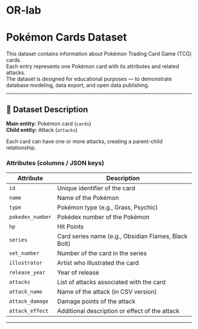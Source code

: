 # OR-lab

# Pokémon Cards Dataset

This dataset contains information about Pokémon Trading Card Game (TCG) cards.  
Each entry represents one Pokémon card with its attributes and related attacks.  
The dataset is designed for educational purposes — to demonstrate database modeling, data export, and open data publishing.

---
## 🧩 Dataset Description

**Main entity:** Pokémon card (`cards`)  
**Child entity:** Attack (`attacks`)  

Each card can have one or more attacks, creating a parent-child relationship.

### Attributes (columns / JSON keys)

| Attribute | Description |
|------------|-------------|
| `id` | Unique identifier of the card |
| `name` | Name of the Pokémon |
| `type` | Pokémon type (e.g., Grass, Psychic) |
| `pokedex_number` | Pokédex number of the Pokémon |
| `hp` | Hit Points |
| `series` | Card series name (e.g., Obsidian Flames, Black Bolt) |
| `set_number` | Number of the card in the series |
| `illustrator` | Artist who illustrated the card |
| `release_year` | Year of release |
| `attacks` | List of attacks associated with the card |
| `attack_name` | Name of the attack (in CSV version) |
| `attack_damage` | Damage points of the attack |
| `attack_effect` | Additional description or effect of the attack |

---
